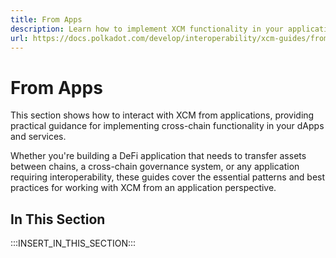 ```yaml
---
title: From Apps
description: Learn how to implement XCM functionality in your applications, including asset transfers, fee management, and cross-chain transactions.
url: https://docs.polkadot.com/develop/interoperability/xcm-guides/from-apps/
---
```


# From Apps

This section shows how to interact with XCM from applications, providing practical guidance for implementing cross-chain functionality in your dApps and services.

Whether you're building a DeFi application that needs to transfer assets between chains, a cross-chain governance system, or any application requiring interoperability, these guides cover the essential patterns and best practices for working with XCM from an application perspective.

## In This Section

:::INSERT_IN_THIS_SECTION:::
